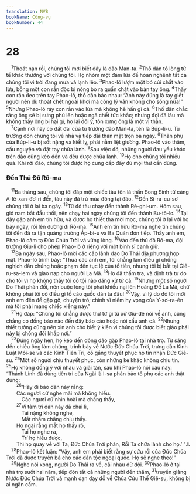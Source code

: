 ```yaml
---
translation: NVB
bookName: Công-vụ 
bookNumber: 44
---
```


<div class="title"><h1>28</h1></div>
<span class="verse cong_28_1"> <sup>1</sup>Thoát nạn rồi, chúng tôi mới biết đây là đảo Man-ta. </span>
<span class="verse cong_28_2"><sup>2</sup>Thổ dân tỏ lòng tử tế khác thường với chúng tôi. Họ nhóm một đám lửa để hoan nghênh tất cả chúng tôi vì trời đang mưa và lạnh lẽo. </span>
<span class="verse cong_28_3"><sup>3</sup>Phao-lô lượm một bó củi chất vào lửa, bỗng một con rắn độc bị nóng bò ra quấn chặt vào bàn tay ông. </span>
<span class="verse cong_28_4"><sup>4</sup>Thấy con rắn đeo trên tay Phao-lô, thổ dân bảo nhau: “Anh này đúng là tay giết người nên dù thoát chết ngoài khơi mà công lý vẫn không cho sống nữa!” </span>
<span class="verse cong_28_5"><sup>5</sup>Nhưng Phao-lô rảy con rắn vào lửa mà không hề hấn gì cả. </span>
<span class="verse cong_28_6"><sup>6</sup>Thổ dân chắc rằng ông sẽ bị sưng phù lên hoặc ngã chết tức khắc; nhưng đợi đã lâu mà không thấy ông bị hại gì, họ lại đổi ý, tôn xưng ông là một vị thần. <br/></span>
<span class="verse cong_28_7"> <sup>7</sup>Cạnh nơi này có đất đai của tù trưởng đảo Man-ta, tên là Búp-li-u. Tù trưởng đón chúng tôi về nhà và tiếp đãi thân mật trọn ba ngày. </span>
<span class="verse cong_28_8"><sup>8</sup>Thân phụ của Búp-li-u bị sốt nặng và kiết lỵ, phải nằm liệt giường. Phao-lô vào thăm, cầu nguyện và đặt tay chữa lành. </span>
<span class="verse cong_28_9"><sup>9</sup>Sau việc đó, những người đau yếu khác trên đảo cũng kéo đến và đều được chữa lành. </span>
<span class="verse cong_28_10"><sup>10</sup>Họ cho chúng tôi nhiều quà. Khi rời đảo, chúng tôi được họ cung cấp đầy đủ mọi thứ cần dùng. <br/></span>
<div class="title"><h3>Đến Thủ Đô Rô-ma </h3></div>
<span class="verse cong_28_11"> <sup>11</sup>Ba tháng sau, chúng tôi đáp một chiếc tàu tên là thần Song Sinh từ cảng A-lê-xan-đơ-ri đến, tàu này đã trú mùa đông tại đảo. </span>
<span class="verse cong_28_12"><sup>12</sup>Đến Si-ra-cu-sơ chúng tôi ở lại ba ngày. </span>
<span class="verse cong_28_13"><sup>13</sup>Từ đó tàu chạy đến thành Rê-ghi-um. Hôm sau, gió nam bắt đầu thổi, nên chạy hai ngày chúng tôi đến thành Bu-tô-lơ. </span>
<span class="verse cong_28_14"><sup>14</sup>Tại đây gặp anh em tín hữu, và được họ thiết tha mời mọc, chúng tôi ở lại với họ bảy ngày, rồi lên đường đi Rô-ma. </span>
<span class="verse cong_28_15"><sup>15</sup>Anh em tín hữu Rô-ma nghe tin chúng tôi đến đã ra tận quảng trường Áp-bi-u và Ba Quán đón tiếp. Thấy anh em, Phao-lô cảm tạ Đức Chúa Trời và vững lòng. </span>
<span class="verse cong_28_16"><sup>16</sup>Vào đến thủ đô Rô-ma, đội trưởng Giu-li cho phép Phao-lô ở riêng với một binh sĩ canh giữ. <br/></span>
<span class="verse cong_28_17"> <sup>17</sup>Ba ngày sau, Phao-lô mời các cấp lãnh đạo Do Thái địa phương họp mặt. Phao-lô trình bày: “Thưa các anh em, tôi chẳng làm điều gì chống nghịch dân chúng hoặc phạm đến tục lệ của tổ tiên, nhưng tôi bị bắt tại Giê-ru-sa-lem và giao nạp cho người La Mã. </span>
<span class="verse cong_28_18"><sup>18</sup>Họ đã thẩm tra, và định trả tự do cho tôi vì họ không thấy tôi có tội nào đáng xử tử cả. </span>
<span class="verse cong_28_19"><sup>19</sup>Nhưng một số người Do Thái phản đối, nên buộc lòng tôi phải khiếu nại lên Hoàng Đế La Mã, chứ không phải tôi có điều gì tố cáo quốc dân ta đâu! </span>
<span class="verse cong_28_20"><sup>20</sup>Vậy, vì lý do đó tôi mời anh em đến để gặp gỡ, chuyện trò; chính vì niềm hy vọng của Y-sơ-ra-ên mà tôi phải mang chiếc xiềng này.” <br/></span>
<span class="verse cong_28_21"> <sup>21</sup>Họ đáp: “Chúng tôi chẳng được thư từ gì từ xứ Giu-đê nói về anh, cũng chẳng có đồng bào nào đến đây báo cáo hoặc nói xấu anh cả. </span>
<span class="verse cong_28_22"><sup>22</sup>Nhưng thiết tưởng cũng nên xin anh cho biết ý kiến vì chúng tôi được biết giáo phái này bị chống đối khắp nơi.” <br/></span>
<span class="verse cong_28_23"> <sup>23</sup>Đúng ngày hẹn, họ kéo đến đông đảo gặp Phao-lô tại nhà trọ. Từ sáng đến chiều ông làm chứng, trình bày về Nước Đức Chúa Trời, trưng dẫn Kinh Luật Môi-se và các Kinh Tiên Tri, cố gắng thuyết phục họ tin nhận Đức Giê-su. </span>
<span class="verse cong_28_24"><sup>24</sup>Một số người chịu thuyết phục, còn những kẻ khác không chịu tin. </span>
<span class="verse cong_28_25"><sup>25</sup>Họ không đồng ý với nhau và giải tán, sau khi Phao-lô nói câu này: “Thánh Linh đã dùng tiên tri của Ngài là I-sa phán bảo tổ phụ các anh thật đúng: <br/></span>
<span class="verse cong_28_26">  <sup>26</sup>‘Hãy đi bảo dân này rằng: <br/>  Các ngươi cứ nghe mãi mà không hiểu. <br/>   Các ngươi cứ nhìn hoài mà chẳng thấy, <br/></span>
<span class="verse cong_28_27">  <sup>27</sup>Vì tâm trí dân này đã chai lì, <br/>   Tai nặng không nghe, <br/>   Mắt nhắm chẳng chịu thấy. <br/>  Họ ngại rằng mắt họ thấy rõ, <br/>   Tai họ nghe ra, <br/>   Trí họ hiểu được, <br/>  Thì họ quay về với Ta, Đức Chúa Trời phán, Rồi Ta chữa lành cho họ.’ ”<a data-toggle="tooltip" data-placement="bottom" title="Isa 6:9-10">⚓</a><br/></span>
<span class="verse cong_28_28"> <sup>28</sup>Phao-lô kết luận: “Vậy, anh em phải biết rằng sự cứu rỗi của Đức Chúa Trời đã được truyền bá cho các dân tộc ngoại quốc. Họ sẽ nghe theo!” <br/></span>
<span class="verse cong_28_29"> <sup>29</sup>Nghe nói xong, người Do Thái ra về, cãi nhau dữ dội. </span>
<span class="verse cong_28_30"><sup>30</sup>Phao-lô ở tại nhà trọ suốt hai năm, tiếp đón tất cả những người đến thăm, </span>
<span class="verse cong_28_31"><sup>31</sup>truyền giảng Nước Đức Chúa Trời và mạnh dạn dạy dỗ về Chúa Cứu Thế Giê-su, không bị ai ngăn cấm. <br/></span>
